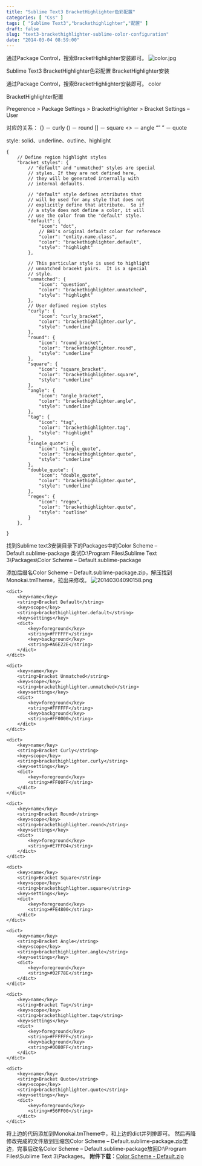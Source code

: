```yaml
---
title: "Sublime Text3 BracketHighlighter色彩配置"
categories: [ "Css" ]
tags: [ "Sublime Text3","brackethighlighter","配置" ]
draft: false
slug: "text3-brackethighlighter-sublime-color-configuration"
date: "2014-03-04 08:59:00"
---
```


通过Package Control，搜索BracketHighlighter安装即可。
![color.jpg][1]

Sublime Text3 BracketHighlighter色彩配置
BracketHighlighter安装

通过Package Control，搜索BracketHighlighter安装即可。
color

BracketHighlighter配置

Pregerence > Package Settings > BracketHighlighter > Bracket Settings – User

对应的关系：
{} － curly
() － round
[] － square
<> － angle
“” ” － quote

style: solid、underline、outline、highlight


<!--more-->


    {
        // Define region highlight styles
        "bracket_styles": {
            // "default" and "unmatched" styles are special
            // styles. If they are not defined here,
            // they will be generated internally with
            // internal defaults.
    
            // "default" style defines attributes that
            // will be used for any style that does not
            // explicitly define that attribute.  So if
            // a style does not define a color, it will
            // use the color from the "default" style.
            "default": {
                "icon": "dot",
                // BH1's original default color for reference
                "color": "entity.name.class",
                "color": "brackethighlighter.default",
                "style": "highlight"
            },
    
            // This particular style is used to highlight
            // unmatched bracekt pairs.  It is a special
            // style.
            "unmatched": {
                "icon": "question",
                "color": "brackethighlighter.unmatched",
                "style": "highlight"
            },
            // User defined region styles
            "curly": {
                "icon": "curly_bracket",
                "color": "brackethighlighter.curly",
                "style": "underline"
            },
            "round": {
                "icon": "round_bracket",
                "color": "brackethighlighter.round",
                "style": "underline"
            },
            "square": {
                "icon": "square_bracket",
                "color": "brackethighlighter.square",
                "style": "underline"
            },
            "angle": {
                "icon": "angle_bracket",
                "color": "brackethighlighter.angle",
                "style": "underline"
            },
            "tag": {
                "icon": "tag",
                "color": "brackethighlighter.tag",
                "style": "highlight"
            },
            "single_quote": {
                "icon": "single_quote",
                "color": "brackethighlighter.quote",
                "style": "underline"
            },
            "double_quote": {
                "icon": "double_quote",
                "color": "brackethighlighter.quote",
                "style": "underline"
            },
            "regex": {
                "icon": "regex",
                "color": "brackethighlighter.quote",
                "style": "outline"
            }
        },
    
    }

找到Sublime text3安装目录下的Packages中的Color Scheme – Default.sublime-package 类试D:\Program Files\Sublime Text 3\Packages\Color Scheme – Default.sublime-package

添加后缀名Color Scheme – Default.sublime-package.zip，解压找到Monokai.tmTheme，拉出来修改。
![20140304090158.png][2]

    <dict>
        <key>name</key>
        <string>Bracket Default</string>
        <key>scope</key>
        <string>brackethighlighter.default</string>
        <key>settings</key>
        <dict>
            <key>foreground</key>
            <string>#FFFFFF</string>
            <key>background</key>
            <string>#A6E22E</string>
        </dict>
    </dict>
    
    <dict>
        <key>name</key>
        <string>Bracket Unmatched</string>
        <key>scope</key>
        <string>brackethighlighter.unmatched</string>
        <key>settings</key>
        <dict>
            <key>foreground</key>
            <string>#FFFFFF</string>
            <key>background</key>
            <string>#FF0000</string>
        </dict>
    </dict>
    
    <dict>
        <key>name</key>
        <string>Bracket Curly</string>
        <key>scope</key>
        <string>brackethighlighter.curly</string>
        <key>settings</key>
        <dict>
            <key>foreground</key>
            <string>#FF00FF</string>
        </dict>
    </dict>
    
    <dict>
        <key>name</key>
        <string>Bracket Round</string>
        <key>scope</key>
        <string>brackethighlighter.round</string>
        <key>settings</key>
        <dict>
            <key>foreground</key>
            <string>#E7FF04</string>
        </dict>
    </dict>
    
    <dict>
        <key>name</key>
        <string>Bracket Square</string>
        <key>scope</key>
        <string>brackethighlighter.square</string>
        <key>settings</key>
        <dict>
            <key>foreground</key>
            <string>#FE4800</string>
        </dict>
    </dict>
    
    <dict>
        <key>name</key>
        <string>Bracket Angle</string>
        <key>scope</key>
        <string>brackethighlighter.angle</string>
        <key>settings</key>
        <dict>
            <key>foreground</key>
            <string>#02F78E</string>
        </dict>
    </dict>
    
    <dict>
        <key>name</key>
        <string>Bracket Tag</string>
        <key>scope</key>
        <string>brackethighlighter.tag</string>
        <key>settings</key>
        <dict>
            <key>foreground</key>
            <string>#FFFFFF</string>
            <key>background</key>
            <string>#0080FF</string>
        </dict>
    </dict>
    
    <dict>
        <key>name</key>
        <string>Bracket Quote</string>
        <key>scope</key>
        <string>brackethighlighter.quote</string>
        <key>settings</key>
        <dict>
            <key>foreground</key>
            <string>#56FF00</string>
        </dict>
    </dict>

将上边的代码添加到Monokai.tmTheme中，和上边的dict并列排即可。
然后再降修改完成的文件放到压缩包Color Scheme – Default.sublime-package.zip里边，完事后改名Color Scheme – Default.sublime-package放回D:\Program Files\Sublime Text 3\Packages。
**附件下载：**[Color Scheme - Default.zip][3]


  [1]: https://imgs.gnux.cn/usr/uploads/2015/08/2269400054.jpg
  [2]: https://imgs.gnux.cn/usr/uploads/2015/08/240604051.png
  [3]: https://imgs.gnux.cn/usr/uploads/2015/08/1571578027.zip
